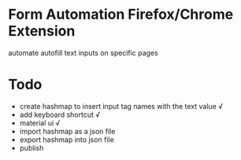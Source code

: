 # Form Automation Firefox/Chrome Extension

automate autofill text inputs on specific pages

# Todo

- create hashmap to insert input tag names with the text value √
- add keyboard shortcut √
- material ui √
- import hashmap as a json file
- export hashmap into json file
- publish
